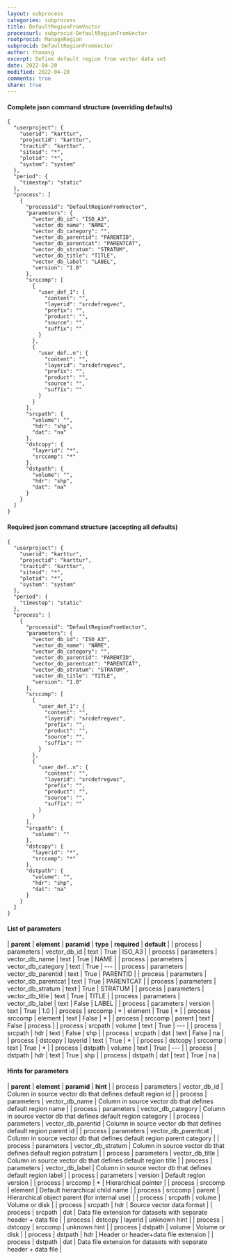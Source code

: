 ```yaml
---
layout: subprocess
categories: subprocess
title: DefaultRegionFromVector
processurl: subprocid-DefaultRegionFromVector
rootprocid: ManageRegion
subprocid: DefaultRegionFromVector
author: thomasg
excerpt: Define default region from vector data set
date: 2022-04-20
modified: 2022-04-20
comments: true
share: true
---
```


#### Complete json command structure (overriding defaults)
```
{
  "userproject": {
    "userid": "karttur",
    "projectid": "karttur",
    "tractid": "karttur",
    "siteid": "*",
    "plotid": "*",
    "system": "system"
  },
  "period": {
    "timestep": "static"
  },
  "process": [
    {
      "processid": "DefaultRegionFromVector",
      "parameters": {
        "vector_db_id": "ISO_A3",
        "vector_db_name": "NAME",
        "vector_db_category": "",
        "vector_db_parentid": "PARENTID",
        "vector_db_parentcat": "PARENTCAT",
        "vector_db_stratum": "STRATUM",
        "vector_db_title": "TITLE",
        "vector_db_label": "LABEL",
        "version": "1.0"
      },
      "srccomp": [
        {
          "user_def_1": {
            "content": "",
            "layerid": "srcdefregvec",
            "prefix": "",
            "product": "",
            "source": "",
            "suffix": ""
          }
        },
        {
          "user_def..n": {
            "content": "",
            "layerid": "srcdefregvec",
            "prefix": "",
            "product": "",
            "source": "",
            "suffix": ""
          }
        }
      ],
      "srcpath": {
        "volume": "",
        "hdr": "shp",
        "dat": "na"
      },
      "dstcopy": {
        "layerid": "*",
        "srccomp": "*"
      },
      "dstpath": {
        "volume": "",
        "hdr": "shp",
        "dat": "na"
      }
    }
  ]
}
```
#### Required json command structure (accepting all defaults)
```
{
  "userproject": {
    "userid": "karttur",
    "projectid": "karttur",
    "tractid": "karttur",
    "siteid": "*",
    "plotid": "*",
    "system": "system"
  },
  "period": {
    "timestep": "static"
  },
  "process": [
    {
      "processid": "DefaultRegionFromVector",
      "parameters": {
        "vector_db_id": "ISO_A3",
        "vector_db_name": "NAME",
        "vector_db_category": "",
        "vector_db_parentid": "PARENTID",
        "vector_db_parentcat": "PARENTCAT",
        "vector_db_stratum": "STRATUM",
        "vector_db_title": "TITLE",
        "version": "1.0"
      },
      "srccomp": [
        {
          "user_def_1": {
            "content": "",
            "layerid": "srcdefregvec",
            "prefix": "",
            "product": "",
            "source": "",
            "suffix": ""
          }
        },
        {
          "user_def..n": {
            "content": "",
            "layerid": "srcdefregvec",
            "prefix": "",
            "product": "",
            "source": "",
            "suffix": ""
          }
        }
      ],
      "srcpath": {
        "volume": ""
      },
      "dstcopy": {
        "layerid": "*",
        "srccomp": "*"
      },
      "dstpath": {
        "volume": "",
        "hdr": "shp",
        "dat": "na"
      }
    }
  ]
}
```
#### List of parameters

| **parent** | **element** | **paramid** | **type** | **required** | **default** |
| process | parameters | vector_db_id | text | True | ISO_A3 |
| process | parameters | vector_db_name | text | True | NAME |
| process | parameters | vector_db_category | text | True | --- |
| process | parameters | vector_db_parentid | text | True | PARENTID |
| process | parameters | vector_db_parentcat | text | True | PARENTCAT |
| process | parameters | vector_db_stratum | text | True | STRATUM |
| process | parameters | vector_db_title | text | True | TITLE |
| process | parameters | vector_db_label | text | False | LABEL |
| process | parameters | version | text | True | 1.0 |
| process | srccomp | * | element | True | * |
| process | srccomp | element | text | False | * |
| process | srccomp | parent | text | False | process |
| process | srcpath | volume | text | True | --- |
| process | srcpath | hdr | text | False | shp |
| process | srcpath | dat | text | False | na |
| process | dstcopy | layerid | text | True | * |
| process | dstcopy | srccomp | text | True | * |
| process | dstpath | volume | text | True | --- |
| process | dstpath | hdr | text | True | shp |
| process | dstpath | dat | text | True | na |

#### Hints for parameters

| **parent** | **element** | **paramid** | **hint** |
| process | parameters | vector_db_id | Column in source vector db that defines default region id |
| process | parameters | vector_db_name | Column in source vector db that defines default region name |
| process | parameters | vector_db_category | Column in source vector db that defines default region category |
| process | parameters | vector_db_parentid | Column in source vector db that defines default region parent id |
| process | parameters | vector_db_parentcat | Column in source vector db that defines default region parent category |
| process | parameters | vector_db_stratum | Column in source vector db that defines default region pstratum |
| process | parameters | vector_db_title | Column in source vector db that defines default region title |
| process | parameters | vector_db_label | Column in source vector db that defines default region label |
| process | parameters | version | Default region version |
| process | srccomp | * | Hierarchical pointer |
| process | srccomp | element | Default hierarchical child name |
| process | srccomp | parent | Hierarchical object parent (for internal use) |
| process | srcpath | volume | Volume or disk |
| process | srcpath | hdr | Source vector data format |
| process | srcpath | dat | Data file extension for datasets with separate header + data file |
| process | dstcopy | layerid | unknown hint |
| process | dstcopy | srccomp | unknown hint |
| process | dstpath | volume | Volume or disk |
| process | dstpath | hdr | Header or header+data file extension |
| process | dstpath | dat | Data file extension for datasets with separate header + data file |
